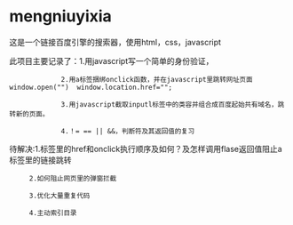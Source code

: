# mengniuyixia
这是一个链接百度引擎的搜索器，使用html，css，javascript


此项目主要记录了：1.用javascript写一个简单的身份验证，
                 
                 2.用a标签捆绑onclick函数，并在javascript里跳转网址页面 window.open("")  window.location.href="";
                 
                 3.用javascript截取inputl标签中的类容并组合成百度起始共有域名，跳转新的页面。
                 
                 4.！= == || &&，判断符及其返回值的复习
                  
  待解决:1.标签里的href和onclick执行顺序及如何？及怎样调用flase返回值阻止a标签里的链接跳转 
  
         2.如何阻止网页里的弹窗拦截
         
         3.优化大量重复代码
         
         4.主动索引目录
         
